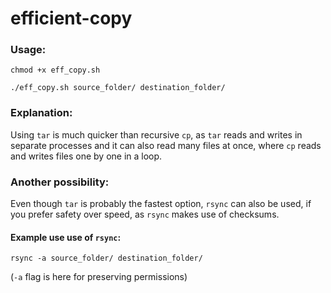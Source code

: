# efficient-copy

### Usage:
`chmod +x eff_copy.sh`

`./eff_copy.sh source_folder/ destination_folder/`

### Explanation:
Using `tar` is much quicker than recursive `cp`, as `tar` reads and writes in separate processes and it can also read many files at once, where `cp` reads and writes files one by one in a loop.

### Another possibility:
Even though `tar` is probably the fastest option, `rsync` can also be used, if you prefer safety over speed, as `rsync` makes use of checksums.
#### Example use use of `rsync`:
`rsync -a source_folder/ destination_folder/`

(`-a` flag is here for preserving permissions)

